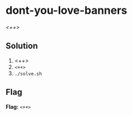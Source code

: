 # dont-you-love-banners
*<++>*

## Solution
1. <++>
2. `<++>`
3. `./solve.sh`


## Flag
**Flag:** `<++>`

